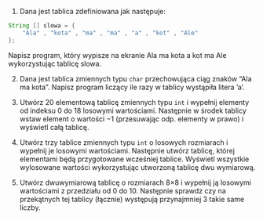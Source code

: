 1. Dana jest tablica zdefiniowana jak następuje:

``` java
String [] slowa = {
    "Ala" , "kota" , "ma" , "ma" , "a" , "kot" , "Ale"
};
```

Napisz program, który wypisze na ekranie Ala ma kota a kot ma Ale wykorzystując tablicę slowa.

2. Dana jest tablica zmiennych typu `char` przechowująca ciąg znaków “Ala ma kota”. Napisz program liczący ile razy w tablicy wystąpiła litera ’a’.

3. Utwórz 20 elementową tablicę zmiennych typu `int` i wypełnij elementy od indeksu 0 do 18 losowymi wartościami. Następnie w środek tablicy wstaw element o wartości −1 (przesuwając odp. elementy w prawo) i wyświetl całą tablicę.

4. Utwórz trzy tablice zmiennych typu `int` o losowych rozmiarach i wypełnij je losowymi wartościami. Następnie utwórz tablicę, której elementami będą przygotowane wcześniej tablice. Wyświetl wszystkie wylosowane wartości wykorzystując utworzoną tablicę dwu wymiarową.

5. Utwórz dwuwymiarową tablicę o rozmiarach 8×8 i wypełnij ją losowymi wartościami z przedziału od 0 do 10. Następnie sprawdz czy na przekątnych tej tablicy (łącznie) występują przynajmniej 3 takie same liczby.